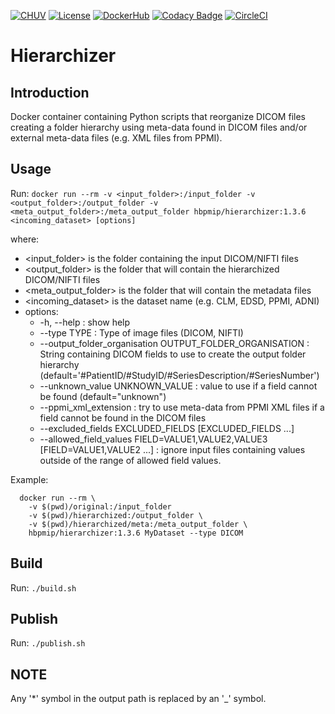 [![CHUV](https://img.shields.io/badge/CHUV-LREN-AF4C64.svg)](https://www.unil.ch/lren/en/home.html) [![License](https://img.shields.io/badge/license-Apache--2.0-blue.svg)](https://github.com/LREN-CHUV/hierarchizer/blob/master/LICENSE) [![DockerHub](https://img.shields.io/badge/docker-hbpmip%2Fhierarchizer-008bb8.svg)](https://hub.docker.com/r/hbpmip/hierarchizer/) [![Codacy Badge](https://api.codacy.com/project/badge/Grade/830355fa4faa47169b44572ec43f6fea)](https://www.codacy.com/app/hbp-mip/hierarchizer?utm_source=github.com&amp;utm_medium=referral&amp;utm_content=LREN-CHUV/hierarchizer&amp;utm_campaign=Badge_Grade)
[![CircleCI](https://circleci.com/gh/LREN-CHUV/hierarchizer.svg?style=svg)](https://circleci.com/gh/LREN-CHUV/hierarchizer)

# Hierarchizer

## Introduction

Docker container containing Python scripts that reorganize DICOM files creating a folder hierarchy using meta-data found in DICOM files
and/or external meta-data files (e.g. XML files from PPMI).

## Usage

Run: `docker run --rm -v <input_folder>:/input_folder -v <output_folder>:/output_folder -v <meta_output_folder>:/meta_output_folder hbpmip/hierarchizer:1.3.6 <incoming_dataset> [options]`

where:
* <input_folder> is the folder containing the input DICOM/NIFTI files
* <output_folder> is the folder that will contain the hierarchized DICOM/NIFTI files
* <meta_output_folder> is the folder that will contain the metadata files
* <incoming_dataset> is the dataset name (e.g. CLM, EDSD, PPMI, ADNI)
* options:
  * -h, --help : show help
  * --type TYPE : Type of image files (DICOM, NIFTI)
  * --output_folder_organisation OUTPUT_FOLDER_ORGANISATION : String containing DICOM fields to use to create
  the output folder hierarchy (default='#PatientID/#StudyID/#SeriesDescription/#SeriesNumber')
  * --unknown_value UNKNOWN_VALUE : value to use if a field cannot be found (default="unknown")
  * --ppmi_xml_extension : try to use meta-data from PPMI XML files if a field cannot be found in the DICOM files
  * --excluded_fields EXCLUDED_FIELDS [EXCLUDED_FIELDS ...]
  * --allowed_field_values FIELD=VALUE1,VALUE2,VALUE3 [FIELD=VALUE1,VALUE2 ...] : ignore input files containing values outside of the range of allowed field values.

Example:
```
  docker run --rm \
    -v $(pwd)/original:/input_folder
    -v $(pwd)/hierarchized:/output_folder \
    -v $(pwd)/hierarchized/meta:/meta_output_folder \
    hbpmip/hierarchizer:1.3.6 MyDataset --type DICOM
```

## Build

Run: `./build.sh`


## Publish

Run: `./publish.sh`


## NOTE

Any '*' symbol in the output path is replaced by an '_' symbol.
